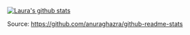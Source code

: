 <!--
**lbeaufort/lbeaufort** is a ✨ _special_ ✨ repository because its `README.md` (this file) appears on your GitHub profile.

Here are some ideas to get you started:

- 🔭 I’m currently working on ...
- 🌱 I’m currently learning ...
- 👯 I’m looking to collaborate on ...
- 🤔 I’m looking for help with ...
- 💬 Ask me about ...
- 📫 How to reach me: ...
- 😄 Pronouns: ...
- ⚡ Fun fact: ...
-->

[![Laura's github stats](https://github-readme-stats.vercel.app/api?username=lbeaufort&show_icons=true&hide=["stars"])](https://github.com/anuraghazra/github-readme-stats)

Source: https://github.com/anuraghazra/github-readme-stats
